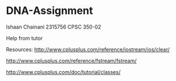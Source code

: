 # DNA-Assignment
Ishaan Chainani
2315756
CPSC 350-02

Help from tutor

Resources:
http://www.cplusplus.com/reference/iostream/ios/clear/

http://www.cplusplus.com/reference/fstream/fstream/

http://www.cplusplus.com/doc/tutorial/classes/
